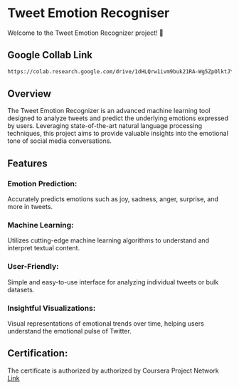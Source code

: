# Tweet Emotion Recogniser

Welcome to the Tweet Emotion Recognizer project! 🚀

## Google Collab Link
```bash
https://colab.research.google.com/drive/1dHLQrw1ivm9buk21RA-Wg5ZpOlktJYaQ?usp=sharing
```

## Overview

The Tweet Emotion Recognizer is an advanced machine learning tool designed to analyze tweets and predict the underlying emotions expressed by users. Leveraging state-of-the-art natural language processing techniques, this project aims to provide valuable insights into the emotional tone of social media conversations.

## Features

### Emotion Prediction: 
Accurately predicts emotions such as joy, sadness, anger, surprise, and more in tweets.
### Machine Learning: 
Utilizes cutting-edge machine learning algorithms to understand and interpret textual content.
### User-Friendly: 
Simple and easy-to-use interface for analyzing individual tweets or bulk datasets.
### Insightful Visualizations: 
Visual representations of emotional trends over time, helping users understand the emotional pulse of Twitter.

## Certification:
The certificate is authorized by authorized by Coursera Project Network [Link](https://www.coursera.org/account/accomplishments/verify/P2Y8LNDMHHWM)


